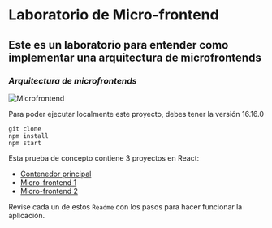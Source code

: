 # Laboratorio de Micro-frontend

## Este es un laboratorio para entender como implementar una arquitectura de microfrontends

### *Arquitectura de microfrontends*

![Microfrontend](https://cdn.plainconcepts.com/wp-content/uploads/2022/04/microfrontend.jpg)

Para poder ejecutar localmente este proyecto, debes tener la versión 16.16.0
```
git clone
npm install
npm start
```

Esta prueba de concepto contiene 3 proyectos en React:
- [Contenedor principal](micro-frontend/README.md)
- [Micro-frontend 1](micro-frontend-2/README.md)
- [Micro-frontend 2](micro-frontend-3/README.md)

Revise cada un de estos `Readme` con los pasos para hacer funcionar la aplicación.